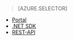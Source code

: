 ﻿> [AZURE.SELECTOR]
- [Portal](/documentation/articles/media-services-manage-content#encode/)
- [.NET SDK](/documentation/articles/media-services-dotnet-encode-asset/)
- [REST-API](/documentation/articles/media-services-rest-encode-asset/)
<!--HONumber=47-->
